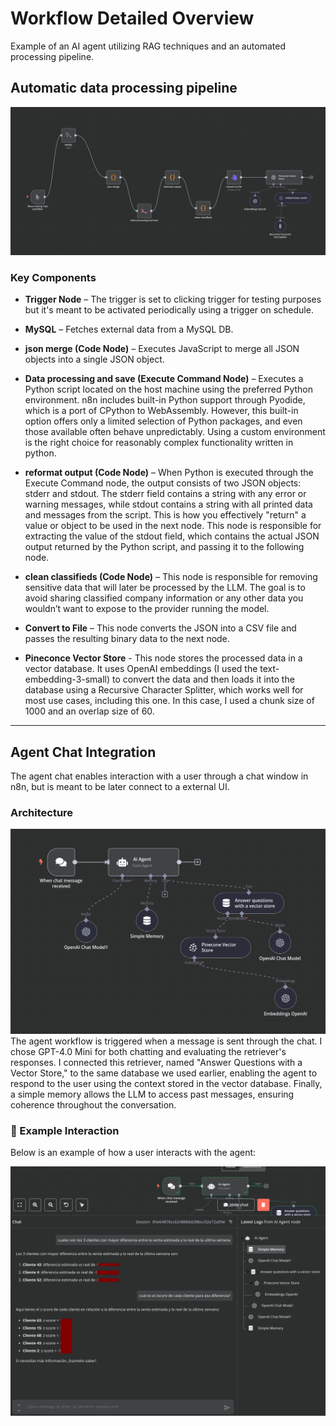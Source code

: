 
# Workflow Detailed Overview
Example of an AI agent utilizing RAG techniques and an automated processing pipeline.
## Automatic data processing pipeline 
![pipeline](./pipeline.png)

### Key Components

- **Trigger Node** – The trigger is set to clicking trigger for testing purposes but it's meant to be activated periodically using a trigger on schedule.
- **MySQL** – Fetches external data from a MySQL DB.
- **json merge (Code Node)** – Executes JavaScript to merge all JSON objects into a single JSON object.
- **Data processing and save (Execute Command Node)** – Executes a Python script located on the host machine using the preferred Python environment. n8n includes built-in Python support through Pyodide, which is a port of CPython to WebAssembly. However, this built-in option offers only a limited selection of Python packages, and even those available often behave unpredictably. Using a custom environment is the right choice for reasonably complex functionality written in python.
- **reformat output (Code Node)** – When Python is executed through the Execute Command node, the output consists of two JSON objects: stderr and stdout. The stderr field contains a string with any error or warning messages, while stdout contains a string with all printed data and messages from the script. This is how you effectively "return" a value or object to be used in the next node. This node is responsible for extracting the value of the stdout field, which contains the actual JSON output returned by the Python script, and passing it to the following node.

- **clean classifieds (Code Node)** – This node is responsible for removing sensitive data that will later be processed by the LLM. The goal is to avoid sharing classified company information or any other data you wouldn’t want to expose to the provider running the model.

- **Convert to File** – This node converts the JSON into a CSV file and passes the resulting binary data to the next node.

- **Pineconce Vector Store** - This node stores the processed data in a vector database. It uses OpenAI embeddings (I used the text-embedding-3-small) to convert the data and then loads it into the database using a Recursive Character Splitter, which works well for most use cases, including this one. In this case, I used a chunk size of 1000 and an overlap size of 60.

---

## Agent Chat Integration

The agent chat enables interaction with a user through a chat window in n8n, but is meant to be later connect to a external UI.

### Architecture

![Agent Chat Flow](./agentChat.png)
The agent workflow is triggered when a message is sent through the chat. I chose GPT-4.0 Mini for both chatting and evaluating the retriever's responses. I connected this retriever, named "Answer Questions with a Vector Store," to the same database we used earlier, enabling the agent to respond to the user using the context stored in the vector database. Finally, a simple memory allows the LLM to access past messages, ensuring coherence throughout the conversation.

### 💬 Example Interaction

Below is an example of how a user interacts with the agent:

![Example Chat](./liveChat.png)


